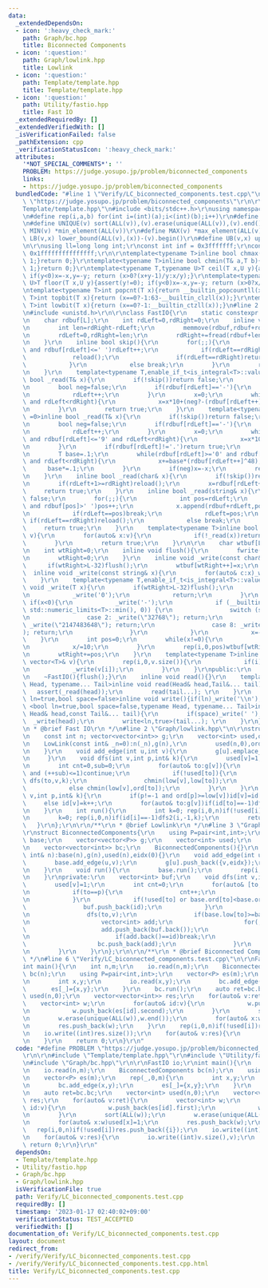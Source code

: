 ```yaml
---
data:
  _extendedDependsOn:
  - icon: ':heavy_check_mark:'
    path: Graph/bc.hpp
    title: Biconnected Components
  - icon: ':question:'
    path: Graph/lowlink.hpp
    title: Lowlink
  - icon: ':question:'
    path: Template/template.hpp
    title: Template/template.hpp
  - icon: ':question:'
    path: Utility/fastio.hpp
    title: Fast IO
  _extendedRequiredBy: []
  _extendedVerifiedWith: []
  _isVerificationFailed: false
  _pathExtension: cpp
  _verificationStatusIcon: ':heavy_check_mark:'
  attributes:
    '*NOT_SPECIAL_COMMENTS*': ''
    PROBLEM: https://judge.yosupo.jp/problem/biconnected_components
    links:
    - https://judge.yosupo.jp/problem/biconnected_components
  bundledCode: "#line 1 \"Verify/LC_biconnected_components.test.cpp\"\n#define PROBLEM\
    \ \"https://judge.yosupo.jp/problem/biconnected_components\"\r\n\r\n#line 1 \"\
    Template/template.hpp\"\n#include <bits/stdc++.h>\r\nusing namespace std;\r\n\r\
    \n#define rep(i,a,b) for(int i=(int)(a);i<(int)(b);i++)\r\n#define ALL(v) (v).begin(),(v).end()\r\
    \n#define UNIQUE(v) sort(ALL(v)),(v).erase(unique(ALL(v)),(v).end())\r\n#define\
    \ MIN(v) *min_element(ALL(v))\r\n#define MAX(v) *max_element(ALL(v))\r\n#define\
    \ LB(v,x) lower_bound(ALL(v),(x))-(v).begin()\r\n#define UB(v,x) upper_bound(ALL(v),(x))-(v).begin()\r\
    \n\r\nusing ll=long long int;\r\nconst int inf = 0x3fffffff;\r\nconst ll INF =\
    \ 0x1fffffffffffffff;\r\n\r\ntemplate<typename T>inline bool chmax(T& a,T b){if(a<b){a=b;return\
    \ 1;}return 0;}\r\ntemplate<typename T>inline bool chmin(T& a,T b){if(a>b){a=b;return\
    \ 1;}return 0;}\r\ntemplate<typename T,typename U>T ceil(T x,U y){assert(y!=0);\
    \ if(y<0)x=-x,y=-y; return (x>0?(x+y-1)/y:x/y);}\r\ntemplate<typename T,typename\
    \ U>T floor(T x,U y){assert(y!=0); if(y<0)x=-x,y=-y; return (x>0?x/y:(x-y+1)/y);}\r\
    \ntemplate<typename T>int popcnt(T x){return __builtin_popcountll(x);}\r\ntemplate<typename\
    \ T>int topbit(T x){return (x==0?-1:63-__builtin_clzll(x));}\r\ntemplate<typename\
    \ T>int lowbit(T x){return (x==0?-1:__builtin_ctzll(x));}\n#line 2 \"Utility/fastio.hpp\"\
    \n#include <unistd.h>\r\n\r\nclass FastIO{\r\n    static constexpr int L=1<<16;\r\
    \n    char rdbuf[L];\r\n    int rdLeft=0,rdRight=0;\r\n    inline void reload(){\r\
    \n        int len=rdRight-rdLeft;\r\n        memmove(rdbuf,rdbuf+rdLeft,len);\r\
    \n        rdLeft=0,rdRight=len;\r\n        rdRight+=fread(rdbuf+len,1,L-len,stdin);\r\
    \n    }\r\n    inline bool skip(){\r\n        for(;;){\r\n            while(rdLeft!=rdRight\
    \ and rdbuf[rdLeft]<=' ')rdLeft++;\r\n            if(rdLeft==rdRight){\r\n   \
    \             reload();\r\n                if(rdLeft==rdRight)return false;\r\n\
    \            }\r\n            else break;\r\n        }\r\n        return true;\r\
    \n    }\r\n    template<typename T,enable_if_t<is_integral<T>::value,int> =0>inline\
    \ bool _read(T& x){\r\n        if(!skip())return false;\r\n        if(rdLeft+20>=rdRight)reload();\r\
    \n        bool neg=false;\r\n        if(rdbuf[rdLeft]=='-'){\r\n            neg=true;\r\
    \n            rdLeft++;\r\n        }\r\n        x=0;\r\n        while(rdbuf[rdLeft]>='0'\
    \ and rdLeft<rdRight){\r\n            x=x*10+(neg?-(rdbuf[rdLeft++]^48):(rdbuf[rdLeft++]^48));\r\
    \n        }\r\n        return true;\r\n    }\r\n    template<typename T,enable_if_t<is_floating_point<T>::value,int>\
    \ =0>inline bool _read(T& x){\r\n        if(!skip())return false;\r\n        if(rdLeft+20>=rdRight)reload();\r\
    \n        bool neg=false;\r\n        if(rdbuf[rdLeft]=='-'){\r\n            neg=true;\r\
    \n            rdLeft++;\r\n        }\r\n        x=0;\r\n        while(rdbuf[rdLeft]>='0'\
    \ and rdbuf[rdLeft]<='9' and rdLeft<rdRight){\r\n            x=x*10+(rdbuf[rdLeft++]^48);\r\
    \n        }\r\n        if(rdbuf[rdLeft]!='.')return true;\r\n        rdLeft++;\r\
    \n        T base=.1;\r\n        while(rdbuf[rdLeft]>='0' and rdbuf[rdLeft]<='9'\
    \ and rdLeft<rdRight){\r\n            x+=base*(rdbuf[rdLeft++]^48);\r\n      \
    \      base*=.1;\r\n        }\r\n        if(neg)x=-x;\r\n        return true;\r\
    \n    }\r\n    inline bool _read(char& x){\r\n        if(!skip())return false;\r\
    \n        if(rdLeft+1>=rdRight)reload();\r\n        x=rdbuf[rdLeft++];\r\n   \
    \     return true;\r\n    }\r\n    inline bool _read(string& x){\r\n        if(!skip())return\
    \ false;\r\n        for(;;){\r\n            int pos=rdLeft;\r\n            while(pos<rdRight\
    \ and rdbuf[pos]>' ')pos++;\r\n            x.append(rdbuf+rdLeft,pos-rdLeft);\r\
    \n            if(rdLeft==pos)break;\r\n            rdLeft=pos;\r\n           \
    \ if(rdLeft==rdRight)reload();\r\n            else break;\r\n        }\r\n   \
    \     return true;\r\n    }\r\n    template<typename T>inline bool _read(vector<T>&\
    \ v){\r\n        for(auto& x:v){\r\n            if(!_read(x))return false;\r\n\
    \        }\r\n        return true;\r\n    }\r\n\r\n    char wtbuf[L],tmp[50];\r\
    \n    int wtRight=0;\r\n    inline void flush(){\r\n        fwrite(wtbuf,1,wtRight,stdout);\r\
    \n        wtRight=0;\r\n    }\r\n    inline void _write(const char& x){\r\n  \
    \      if(wtRight>L-32)flush();\r\n        wtbuf[wtRight++]=x;\r\n    }\r\n  \
    \  inline void _write(const string& x){\r\n        for(auto& c:x)_write(c);\r\n\
    \    }\r\n    template<typename T,enable_if_t<is_integral<T>::value,int> =0>inline\
    \ void _write(T x){\r\n        if(wtRight>L-32)flush();\r\n        if(x==0){\r\
    \n            _write('0');\r\n            return;\r\n        }\r\n        else\
    \ if(x<0){\r\n            _write('-');\r\n            if (__builtin_expect(x ==\
    \ std::numeric_limits<T>::min(), 0)) {\r\n                switch (sizeof(x)) {\r\
    \n                case 2: _write(\"32768\"); return;\r\n                case 4:\
    \ _write(\"2147483648\"); return;\r\n                case 8: _write(\"9223372036854775808\"\
    ); return;\r\n                }\r\n            }\r\n            x=-x;\r\n    \
    \    }\r\n        int pos=0;\r\n        while(x!=0){\r\n            tmp[pos++]=char((x%10)|48);\r\
    \n            x/=10;\r\n        }\r\n        rep(i,0,pos)wtbuf[wtRight+i]=tmp[pos-1-i];\r\
    \n        wtRight+=pos;\r\n    }\r\n    template<typename T>inline void _write(const\
    \ vector<T>& v){\r\n        rep(i,0,v.size()){\r\n            if(i)_write(' ');\r\
    \n            _write(v[i]);\r\n        }\r\n    }\r\npublic:\r\n    FastIO(){}\r\
    \n    ~FastIO(){flush();}\r\n    inline void read(){}\r\n    template <typename\
    \ Head, typename... Tail>inline void read(Head& head,Tail&... tail){\r\n     \
    \   assert(_read(head));\r\n        read(tail...); \r\n    }\r\n    template<bool\
    \ ln=true,bool space=false>inline void write(){if(ln)_write('\\n');}\r\n    template\
    \ <bool ln=true,bool space=false,typename Head, typename... Tail>inline void write(const\
    \ Head& head,const Tail&... tail){\r\n        if(space)_write(' ');\r\n      \
    \  _write(head);\r\n        write<ln,true>(tail...); \r\n    }\r\n};\r\n\r\n/**\r\
    \n * @brief Fast IO\r\n */\n#line 2 \"Graph/lowlink.hpp\"\n\r\nstruct LowLink{\r\
    \n    const int n; vector<vector<int>> g;\r\n    vector<int> used,ord,low,id;\r\
    \n    LowLink(const int& _n=0):n(_n),g(n),\r\n        used(n,0),ord(n,0),low(n,0),id(n,-1){\r\
    \n    }\r\n    void add_edge(int u,int v){\r\n        g[u].emplace_back(v); g[v].emplace_back(u);\r\
    \n     }\r\n    void dfs(int v,int p,int& k){\r\n        used[v]=1; low[v]=ord[v]=k++;\r\
    \n        int cnt=0,sub=0;\r\n        for(auto& to:g[v]){\r\n            if(to==p\
    \ and (++sub)<=1)continue;\r\n            if(!used[to]){\r\n                cnt++;\
    \ dfs(to,v,k);\r\n                chmin(low[v],low[to]);\r\n            }\r\n\
    \            else chmin(low[v],ord[to]);\r\n        }\r\n    }\r\n    void dfs2(int\
    \ v,int p,int& k){\r\n        if(p!=-1 and ord[p]>=low[v])id[v]=id[p];\r\n   \
    \     else id[v]=k++;\r\n        for(auto& to:g[v])if(id[to]==-1)dfs2(to,v,k);\r\
    \n    }\r\n    int run(){\r\n        int k=0; rep(i,0,n)if(!used[i])dfs(i,-1,k);\r\
    \n        k=0; rep(i,0,n)if(id[i]==-1)dfs2(i,-1,k);\r\n        return k;\r\n \
    \   }\r\n};\r\n\r\n/**\r\n * @brief Lowlink\r\n */\n#line 3 \"Graph/bc.hpp\"\n\
    \r\nstruct BiconnectedComponents{\r\n    using P=pair<int,int>;\r\n    LowLink\
    \ base;\r\n    vector<vector<P>> g;\r\n    vector<int> used;\r\n    int eidx;\r\
    \n    vector<vector<int>> bc;\r\n    BiconnectedComponents(){}\r\n    BiconnectedComponents(const\
    \ int& n):base(n),g(n),used(n),eidx(0){}\r\n    void add_edge(int u,int v){\r\n\
    \        base.add_edge(u,v);\r\n        g[u].push_back({v,eidx});\r\n        g[v].push_back({u,eidx++});\r\
    \n    }\r\n    void run(){\r\n        base.run();\r\n        rep(i,0,g.size())if(!used[i])dfs(i,-1);\r\
    \n    }\r\nprivate:\r\n    vector<int> buf;\r\n    void dfs(int v,int p){\r\n\
    \        used[v]=1;\r\n        int cnt=0;\r\n        for(auto& [to,id]:g[v]){\r\
    \n            if(to==p){\r\n                cnt++;\r\n                if(cnt<=1)continue;\r\
    \n            }\r\n            if(!used[to] or base.ord[to]<base.ord[v]){\r\n\
    \                buf.push_back(id);\r\n            }\r\n            if(!used[to]){\r\
    \n                dfs(to,v);\r\n                if(base.low[to]>=base.ord[v]){\r\
    \n                    vector<int> add;\r\n                    for(;;){\r\n   \
    \                     add.push_back(buf.back());\r\n                        buf.pop_back();\r\
    \n                        if(add.back()==id)break;\r\n                    }\r\n\
    \                    bc.push_back(add);\r\n                }\r\n            }\r\
    \n        }\r\n    }\r\n};\r\n\r\n/**\r\n * @brief Biconnected Components\r\n\
    \ */\n#line 6 \"Verify/LC_biconnected_components.test.cpp\"\n\r\nFastIO io;\r\n\
    int main(){\r\n    int n,m;\r\n    io.read(n,m);\r\n    BiconnectedComponents\
    \ bc(n);\r\n    using P=pair<int,int>;\r\n    vector<P> es(m);\r\n    rep(_,0,m){\r\
    \n        int x,y;\r\n        io.read(x,y);\r\n        bc.add_edge(x,y);\r\n \
    \       es[_]={x,y};\r\n    }\r\n    bc.run();\r\n    auto ret=bc.bc;\r\n    vector<int>\
    \ used(n,0);\r\n    vector<vector<int>> res;\r\n    for(auto& v:ret){\r\n    \
    \    vector<int> w;\r\n        for(auto& id:v){\r\n            w.push_back(es[id].first);\r\
    \n            w.push_back(es[id].second);\r\n        }\r\n        sort(ALL(w));\r\
    \n        w.erase(unique(ALL(w)),w.end());\r\n        for(auto& x:w)used[x]=1;\r\
    \n        res.push_back(w);\r\n    }\r\n    rep(i,0,n)if(!used[i])res.push_back({i});\r\
    \n    io.write((int)res.size());\r\n    for(auto& v:res){\r\n        io.write((int)v.size(),v);\r\
    \n    }\r\n    return 0;\r\n}\r\n"
  code: "#define PROBLEM \"https://judge.yosupo.jp/problem/biconnected_components\"\
    \r\n\r\n#include \"Template/template.hpp\"\r\n#include \"Utility/fastio.hpp\"\r\
    \n#include \"Graph/bc.hpp\"\r\n\r\nFastIO io;\r\nint main(){\r\n    int n,m;\r\
    \n    io.read(n,m);\r\n    BiconnectedComponents bc(n);\r\n    using P=pair<int,int>;\r\
    \n    vector<P> es(m);\r\n    rep(_,0,m){\r\n        int x,y;\r\n        io.read(x,y);\r\
    \n        bc.add_edge(x,y);\r\n        es[_]={x,y};\r\n    }\r\n    bc.run();\r\
    \n    auto ret=bc.bc;\r\n    vector<int> used(n,0);\r\n    vector<vector<int>>\
    \ res;\r\n    for(auto& v:ret){\r\n        vector<int> w;\r\n        for(auto&\
    \ id:v){\r\n            w.push_back(es[id].first);\r\n            w.push_back(es[id].second);\r\
    \n        }\r\n        sort(ALL(w));\r\n        w.erase(unique(ALL(w)),w.end());\r\
    \n        for(auto& x:w)used[x]=1;\r\n        res.push_back(w);\r\n    }\r\n \
    \   rep(i,0,n)if(!used[i])res.push_back({i});\r\n    io.write((int)res.size());\r\
    \n    for(auto& v:res){\r\n        io.write((int)v.size(),v);\r\n    }\r\n   \
    \ return 0;\r\n}\r\n"
  dependsOn:
  - Template/template.hpp
  - Utility/fastio.hpp
  - Graph/bc.hpp
  - Graph/lowlink.hpp
  isVerificationFile: true
  path: Verify/LC_biconnected_components.test.cpp
  requiredBy: []
  timestamp: '2023-01-17 02:40:02+09:00'
  verificationStatus: TEST_ACCEPTED
  verifiedWith: []
documentation_of: Verify/LC_biconnected_components.test.cpp
layout: document
redirect_from:
- /verify/Verify/LC_biconnected_components.test.cpp
- /verify/Verify/LC_biconnected_components.test.cpp.html
title: Verify/LC_biconnected_components.test.cpp
---
```

